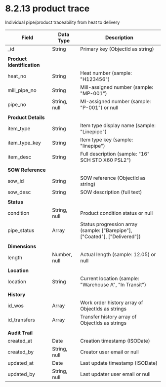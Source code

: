 # 8.2.13 product trace

Individual pipe/product traceability from heat to delivery

| Field | Data Type | Description |
|-------|-----------|-------------|
| _id | String | Primary key (ObjectId as string) |
| | | |
| **Product Identification** | | |
| heat_no | String | Heat number (sample: "H123456") |
| mill_pipe_no | String | Mill-assigned number (sample: "MP-001") |
| pipe_no | String, null | MI-assigned number (sample: "P-001") or null |
| | | |
| **Product Details** | | |
| item_type | String | Item type display name (sample: "Linepipe") |
| item_type_key | String | Item type key (sample: "linepipe") |
| item_desc | String | Full description (sample: "16\" SCH STD X60 PSL2") |
| | | |
| **SOW Reference** | | |
| sow_id | String | SOW reference (ObjectId as string) |
| sow_desc | String | SOW description (full text) |
| | | |
| **Status** | | |
| condition | String, null | Product condition status or null |
| pipe_status | Array | Status progression array (sample: ["Barepipe"], ["Coated"], ["Delivered"]) |
| | | |
| **Dimensions** | | |
| length | Number, null | Actual length (sample: 12.05) or null |
| | | |
| **Location** | | |
| location | String | Current location (sample: "Warehouse A", "In Transit") |
| | | |
| **History** | | |
| id_wos | Array | Work order history array of ObjectIds as strings |
| id_transfers | Array | Transfer history array of ObjectIds as strings |
| | | |
| **Audit Trail** | | |
| created_at | Date | Creation timestamp (ISODate) |
| created_by | String, null | Creator user email or null |
| updated_at | Date | Last update timestamp (ISODate) |
| updated_by | String, null | Last updater user email or null |
